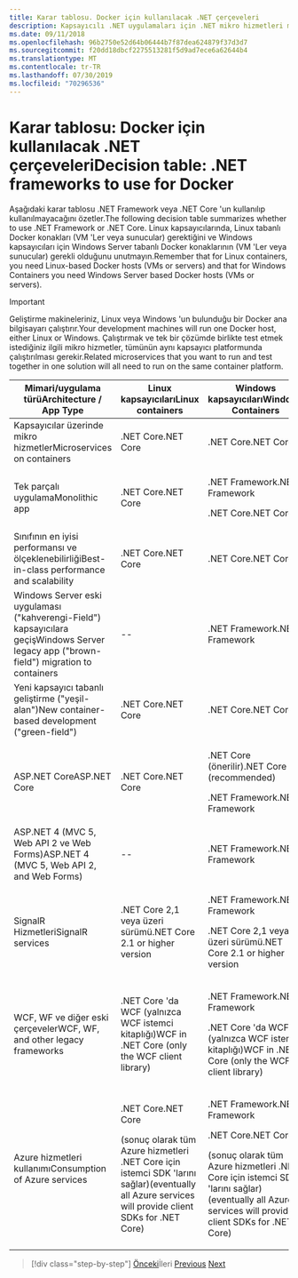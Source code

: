 ```yaml
---
title: Karar tablosu. Docker için kullanılacak .NET çerçeveleri
description: Kapsayıcılı .NET uygulamaları için .NET mikro hizmetleri mimarisi | Karar tablosu, Docker için kullanılacak .NET çerçeveleri
ms.date: 09/11/2018
ms.openlocfilehash: 96b2750e52d64b06444b7f87dea624879f37d3d7
ms.sourcegitcommit: f20dd18dbcf2275513281f5d9ad7ece6a62644b4
ms.translationtype: MT
ms.contentlocale: tr-TR
ms.lasthandoff: 07/30/2019
ms.locfileid: "70296536"
---
```

# <a name="decision-table-net-frameworks-to-use-for-docker"></a><span data-ttu-id="61077-104">Karar tablosu: Docker için kullanılacak .NET çerçeveleri</span><span class="sxs-lookup"><span data-stu-id="61077-104">Decision table: .NET frameworks to use for Docker</span></span>

<span data-ttu-id="61077-105">Aşağıdaki karar tablosu .NET Framework veya .NET Core 'un kullanılıp kullanılmayacağını özetler.</span><span class="sxs-lookup"><span data-stu-id="61077-105">The following decision table summarizes whether to use .NET Framework or .NET Core.</span></span> <span data-ttu-id="61077-106">Linux kapsayıcılarında, Linux tabanlı Docker konakları (VM 'Ler veya sunucular) gerektiğini ve Windows kapsayıcıları için Windows Server tabanlı Docker konaklarının (VM 'Ler veya sunucular) gerekli olduğunu unutmayın.</span><span class="sxs-lookup"><span data-stu-id="61077-106">Remember that for Linux containers, you need Linux-based Docker hosts (VMs or servers) and that for Windows Containers you need Windows Server based Docker hosts (VMs or servers).</span></span>

> [!IMPORTANT]
> <span data-ttu-id="61077-107">Geliştirme makineleriniz, Linux veya Windows 'un bulunduğu bir Docker ana bilgisayarı çalıştırır.</span><span class="sxs-lookup"><span data-stu-id="61077-107">Your development machines will run one Docker host, either Linux or Windows.</span></span> <span data-ttu-id="61077-108">Çalıştırmak ve tek bir çözümde birlikte test etmek istediğiniz ilgili mikro hizmetler, tümünün aynı kapsayıcı platformunda çalıştırılması gerekir.</span><span class="sxs-lookup"><span data-stu-id="61077-108">Related microservices that you want to run and test together in one solution will all need to run on the same container platform.</span></span>

<table>
<thead>
<tr class="header">
<th><span data-ttu-id="61077-109"><strong>Mimari/uygulama türü</strong></span><span class="sxs-lookup"><span data-stu-id="61077-109"><strong>Architecture / App Type</strong></span></span></th>
<th><span data-ttu-id="61077-110"><strong>Linux kapsayıcıları</strong></span><span class="sxs-lookup"><span data-stu-id="61077-110"><strong>Linux containers</strong></span></span></th>
<th><span data-ttu-id="61077-111"><strong>Windows kapsayıcıları</strong></span><span class="sxs-lookup"><span data-stu-id="61077-111"><strong>Windows Containers</strong></span></span></th>
</tr>
</thead>
<tbody>
<tr class="odd">
<td><span data-ttu-id="61077-112">Kapsayıcılar üzerinde mikro hizmetler</span><span class="sxs-lookup"><span data-stu-id="61077-112">Microservices on containers</span></span></td>
<td><span data-ttu-id="61077-113">.NET Core</span><span class="sxs-lookup"><span data-stu-id="61077-113">.NET Core</span></span></td>
<td><span data-ttu-id="61077-114">.NET Core</span><span class="sxs-lookup"><span data-stu-id="61077-114">.NET Core</span></span></td>
</tr>
<tr class="even">
<td><span data-ttu-id="61077-115">Tek parçalı uygulama</span><span class="sxs-lookup"><span data-stu-id="61077-115">Monolithic app</span></span></td>
<td><span data-ttu-id="61077-116">.NET Core</span><span class="sxs-lookup"><span data-stu-id="61077-116">.NET Core</span></span></td>
<td><p><span data-ttu-id="61077-117">.NET Framework</span><span class="sxs-lookup"><span data-stu-id="61077-117">.NET Framework</span></span></p>
<p><span data-ttu-id="61077-118">.NET Core</span><span class="sxs-lookup"><span data-stu-id="61077-118">.NET Core</span></span></p></td>
</tr>
<tr class="odd">
<td><span data-ttu-id="61077-119">Sınıfının en iyisi performansı ve ölçeklenebilirliği</span><span class="sxs-lookup"><span data-stu-id="61077-119">Best-in-class performance and scalability</span></span></td>
<td><span data-ttu-id="61077-120">.NET Core</span><span class="sxs-lookup"><span data-stu-id="61077-120">.NET Core</span></span></td>
<td><span data-ttu-id="61077-121">.NET Core</span><span class="sxs-lookup"><span data-stu-id="61077-121">.NET Core</span></span></td>
</tr>
<tr class="even">
<td><span data-ttu-id="61077-122">Windows Server eski uygulaması ("kahverengi-Field") kapsayıcılara geçiş</span><span class="sxs-lookup"><span data-stu-id="61077-122">Windows Server legacy app ("brown-field") migration to containers</span></span></td>
<td>--</td>
<td><span data-ttu-id="61077-123">.NET Framework</span><span class="sxs-lookup"><span data-stu-id="61077-123">.NET Framework</span></span></td>
</tr>
<tr class="odd">
<td><span data-ttu-id="61077-124">Yeni kapsayıcı tabanlı geliştirme ("yeşil-alan")</span><span class="sxs-lookup"><span data-stu-id="61077-124">New container-based development ("green-field")</span></span></td>
<td><span data-ttu-id="61077-125">.NET Core</span><span class="sxs-lookup"><span data-stu-id="61077-125">.NET Core</span></span></td>
<td><span data-ttu-id="61077-126">.NET Core</span><span class="sxs-lookup"><span data-stu-id="61077-126">.NET Core</span></span></td>
</tr>
<tr class="even">
<td><span data-ttu-id="61077-127">ASP.NET Core</span><span class="sxs-lookup"><span data-stu-id="61077-127">ASP.NET Core</span></span></td>
<td><span data-ttu-id="61077-128">.NET Core</span><span class="sxs-lookup"><span data-stu-id="61077-128">.NET Core</span></span></td>
<td><p><span data-ttu-id="61077-129">.NET Core (önerilir)</span><span class="sxs-lookup"><span data-stu-id="61077-129">.NET Core (recommended)</span></span></p>
<p><span data-ttu-id="61077-130">.NET Framework</span><span class="sxs-lookup"><span data-stu-id="61077-130">.NET Framework</span></span></p></td>
</tr>
<tr class="odd">
<td><span data-ttu-id="61077-131">ASP.NET 4 (MVC 5, Web API 2 ve Web Forms)</span><span class="sxs-lookup"><span data-stu-id="61077-131">ASP.NET 4 (MVC 5, Web API 2, and Web Forms)</span></span></td>
<td>--</td>
<td><span data-ttu-id="61077-132">.NET Framework</span><span class="sxs-lookup"><span data-stu-id="61077-132">.NET Framework</span></span></td>
</tr>
<tr class="even">
<td><span data-ttu-id="61077-133">SignalR Hizmetleri</span><span class="sxs-lookup"><span data-stu-id="61077-133">SignalR services</span></span></td>
<td><span data-ttu-id="61077-134">.NET Core 2,1 veya üzeri sürümü</span><span class="sxs-lookup"><span data-stu-id="61077-134">.NET Core 2.1 or higher version</span></span></td>
<td><p><span data-ttu-id="61077-135">.NET Framework</span><span class="sxs-lookup"><span data-stu-id="61077-135">.NET Framework</span></span></p>
<p><span data-ttu-id="61077-136">.NET Core 2,1 veya üzeri sürümü</span><span class="sxs-lookup"><span data-stu-id="61077-136">.NET Core 2.1 or higher version</span></span></p></td>
</tr>
<tr class="odd">
<td><span data-ttu-id="61077-137">WCF, WF ve diğer eski çerçeveler</span><span class="sxs-lookup"><span data-stu-id="61077-137">WCF, WF, and other legacy frameworks</span></span></td>
<td><span data-ttu-id="61077-138">.NET Core 'da WCF (yalnızca WCF istemci kitaplığı)</span><span class="sxs-lookup"><span data-stu-id="61077-138">WCF in .NET Core (only the WCF client library)</span></span></td>
<td><p><span data-ttu-id="61077-139">.NET Framework</span><span class="sxs-lookup"><span data-stu-id="61077-139">.NET Framework</span></span></p>
<p><span data-ttu-id="61077-140">.NET Core 'da WCF (yalnızca WCF istemci kitaplığı)</span><span class="sxs-lookup"><span data-stu-id="61077-140">WCF in .NET Core (only the WCF client library)</span></span></p></td>
</tr>
<tr class="even">
<td><span data-ttu-id="61077-141">Azure hizmetleri kullanımı</span><span class="sxs-lookup"><span data-stu-id="61077-141">Consumption of Azure services</span></span></td>
<td><p><span data-ttu-id="61077-142">.NET Core</span><span class="sxs-lookup"><span data-stu-id="61077-142">.NET Core</span></span></p>
<p><span data-ttu-id="61077-143">(sonuç olarak tüm Azure hizmetleri .NET Core için istemci SDK 'larını sağlar)</span><span class="sxs-lookup"><span data-stu-id="61077-143">(eventually all Azure services will provide client SDKs for .NET Core)</span></span></p></td>
<td><p><span data-ttu-id="61077-144">.NET Framework</span><span class="sxs-lookup"><span data-stu-id="61077-144">.NET Framework</span></span></p>
<p><span data-ttu-id="61077-145">.NET Core</span><span class="sxs-lookup"><span data-stu-id="61077-145">.NET Core</span></span></p>
<p><span data-ttu-id="61077-146">(sonuç olarak tüm Azure hizmetleri .NET Core için istemci SDK 'larını sağlar)</span><span class="sxs-lookup"><span data-stu-id="61077-146">(eventually all Azure services will provide client SDKs for .NET Core)</span></span></p></td>
</tr>
</tbody>
</table>

>[!div class="step-by-step"]
><span data-ttu-id="61077-147">[Önceki](net-framework-container-scenarios.md)İleri
>[](net-container-os-targets.md)</span><span class="sxs-lookup"><span data-stu-id="61077-147">[Previous](net-framework-container-scenarios.md)
[Next](net-container-os-targets.md)</span></span>
